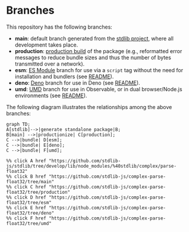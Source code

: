 <!--

@license Apache-2.0

Copyright (c) 2022 The Stdlib Authors.

Licensed under the Apache License, Version 2.0 (the "License");
you may not use this file except in compliance with the License.
You may obtain a copy of the License at

    http://www.apache.org/licenses/LICENSE-2.0

Unless required by applicable law or agreed to in writing, software
distributed under the License is distributed on an "AS IS" BASIS,
WITHOUT WARRANTIES OR CONDITIONS OF ANY KIND, either express or implied.
See the License for the specific language governing permissions and
limitations under the License.

-->

# Branches

This repository has the following branches:

-   **main**: default branch generated from the [stdlib project][stdlib-url], where all development takes place.
-   **production**: [production build][production-url] of the package (e.g., reformatted error messages to reduce bundle sizes and thus the number of bytes transmitted over a network).
-   **esm**: [ES Module][esm-url] branch for use via a `script` tag without the need for installation and bundlers (see [README][esm-readme]).
-   **deno**: [Deno][deno-url] branch for use in Deno (see [README][deno-readme]).
-   **umd**: [UMD][umd-url] branch for use in Observable, or in dual browser/Node.js environments (see [README][umd-readme]).

The following diagram illustrates the relationships among the above branches:

```mermaid
graph TD;
A[stdlib]-->|generate standalone package|B;
B[main] -->|productionize| C[production];
C -->|bundle| D[esm];
C -->|bundle| E[deno];
C -->|bundle| F[umd];

%% click A href "https://github.com/stdlib-js/stdlib/tree/develop/lib/node_modules/%40stdlib/complex/parse-float32"
%% click B href "https://github.com/stdlib-js/complex-parse-float32/tree/main"
%% click C href "https://github.com/stdlib-js/complex-parse-float32/tree/production"
%% click D href "https://github.com/stdlib-js/complex-parse-float32/tree/esm"
%% click E href "https://github.com/stdlib-js/complex-parse-float32/tree/deno"
%% click F href "https://github.com/stdlib-js/complex-parse-float32/tree/umd"
```

[stdlib-url]: https://github.com/stdlib-js/stdlib/tree/develop/lib/node_modules/%40stdlib/complex/parse-float32
[production-url]: https://github.com/stdlib-js/complex-parse-float32/tree/production
[deno-url]: https://github.com/stdlib-js/complex-parse-float32/tree/deno
[deno-readme]: https://github.com/stdlib-js/complex-parse-float32/blob/deno/README.md
[umd-url]: https://github.com/stdlib-js/complex-parse-float32/tree/umd
[umd-readme]: https://github.com/stdlib-js/complex-parse-float32/blob/umd/README.md
[esm-url]: https://github.com/stdlib-js/complex-parse-float32/tree/esm
[esm-readme]: https://github.com/stdlib-js/complex-parse-float32/blob/esm/README.md